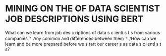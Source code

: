 # MINING ON THE OF DATA SCIENTIST JOB DESCRIPTIONS USING BERT
What can we learn from job des c riptions of data s c ienti s t s from various companies？ Any common and differences between them？
/How can we learn and be more prepared before we s tart our career s as data s c ienti s t s?
